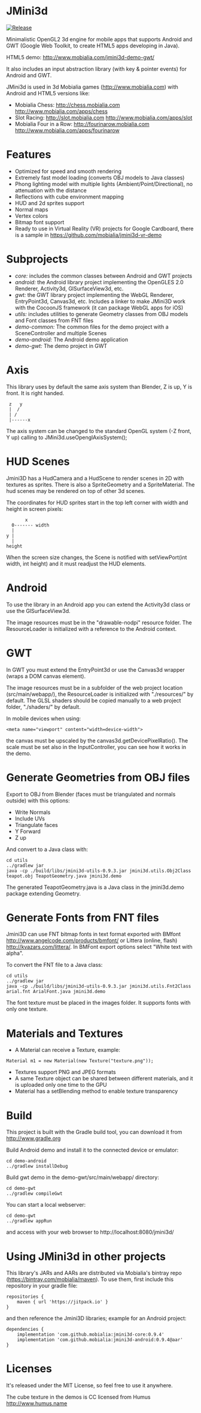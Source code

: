 JMini3d
=======
[![Release](https://jitpack.io/v/mobialia/jmini3d.svg)](https://jitpack.io/#mobialia/jmini3d)

Minimalistic OpenGL2 3d engine for mobile apps that supports Android and GWT (Google Web Toolkit, to create HTML5 apps developing in Java).

HTML5 demo: http://www.mobialia.com/jmini3d-demo-gwt/

It also includes an input abstraction library (with key & pointer events) for Android and GWT.

JMini3d is used in 3d Mobialia games (http://www.mobialia.com) with Android and HTML5 versions like:
* Mobialia Chess: http://chess.mobialia.com http://www.mobialia.com/apps/chess
* Slot Racing: http://slot.mobialia.com http://www.mobialia.com/apps/slot
* Mobialia Four in a Row: http://fourinarow.mobialia.com http://www.mobialia.com/apps/fourinarow

Features
========
* Optimized for speed and smooth rendering
* Extremely fast model loading (converts OBJ models to Java classes)
* Phong lighting model with multiple lights (Ambient/Point/Directional), no attenuation with the distance
* Reflections with cube environment mapping
* HUD and 2d sprites support
* Normal maps
* Vertex colors
* Bitmap font support
* Ready to use in Virtual Reality (VR) projects for Google Cardboard, there is a sample in https://github.com/mobialia/jmini3d-vr-demo

Subprojects
===========
* *core:* includes the common classes between Android and GWT projects
* *android:* the Android library project implementing the OpenGLES 2.0 Renderer, Activity3d, GlSurfaceView3d, etc.
* *gwt:* the GWT library project implementing the WebGL Renderer, EntryPoint3d, Canvas3d, etc. Includes a linker to make JMini3D work with the CocoonJS framework (it can package WebGL apps for iOS)
* *utils:* includes utilities to generate Geometry classes from OBJ models and Font classes from FNT files
* *demo-common:* The common files for the demo project with a SceneController and multiple Scenes
* *demo-android:* The Android demo application
* *demo-gwt:* The demo project in GWT

Axis
====
This library uses by default the same axis system than Blender, Z is up, Y is front. It is right handed.

```
 z   y
 |  /
 | /
 |------x
```
The axis system can be changed to the standard OpenGL system (-Z front, Y up) calling to JMini3d.useOpenglAxisSystem();

HUD Scenes
==========
Jmini3D has a HudCamera and a HudScene to render scenes in 2D with textures as sprites.
There is also a SpriteGeometry and a SpriteMaterial.
The hud scenes may be rendered on top of other 3d scenes.

The coordinates for HUD sprites start in the top left corner with width and height in screen pixels:
```
       x
  0------- width
  |
y |
  |
height
```
When the screen size changes, the Scene is notified with setViewPort(int width, int height) and it must readjust the HUD elements.

Android
=======
To use the library in an Android app you can extend the Activity3d class or use the GlSurfaceView3d.

The image resources must be in the "drawable-nodpi" resource folder.
The ResourceLoader is initialized with a reference to the Android context.

GWT
===
In GWT you must extend the EntryPoint3d or use the Canvas3d wrapper (wraps a DOM canvas element).

The image resources must be in a subfolder of the web project location (src/main/webapp/),
the ResourceLoader is initialized with "./resources/" by default.
The GLSL shaders should be copied manually to a web project folder, "./shaders/" by default.

In mobile devices when using:
```
<meta name="viewport" content="width=device-width">
```
the canvas must be upscaled by the canvas3d.getDevicePixelRatio(). The scale must be set also in the InputController,
you can see how it works in the demo.

Generate Geometries from OBJ files
==================================
Export to OBJ from Blender (faces must be triangulated and normals outside) with this options:

* Write Normals
* Include UVs
* Triangulate faces
* Y Forward
* Z up

And convert to a Java class with:
```
cd utils
../gradlew jar
java -cp ./build/libs/jmini3d-utils-0.9.3.jar jmini3d.utils.Obj2Class teapot.obj TeapotGeometry.java jmini3d.demo
```

The generated TeapotGeometry.java is a Java class in the jmini3d.demo package extending Geometry.

Generate Fonts from FNT files
=============================
Jmini3D can use FNT bitmap fonts in text format exported with BMfont http://www.angelcode.com/products/bmfont/ or Littera (online, flash) http://kvazars.com/littera/.
In BMFont export options select "White text with alpha".

To convert the FNT file to a Java class:
```
cd utils
../gradlew jar
java -cp ./build/libs/jmini3d-utils-0.9.3.jar jmini3d.utils.Fnt2Class arial.fnt ArialFont.java jmini3d.demo
```
The font texture must be placed in the images folder. It supports fonts with only one texture.

Materials and Textures
======================
* A Material can receive a Texture, example:
```
Material m1 = new Material(new Texture("texture.png"));
```
* Textures support PNG and JPEG formats
* A same Texture object can be shared between different materials, and it is uploaded only one time to the GPU
* Material has a setBlending method to enable texture transparency

Build
=====
This project is built with the Gradle build tool, you can download it from http://www.gradle.org

Build Android demo and install it to the connected device or emulator:
```
cd demo-android
../gradlew installDebug
```

Build gwt demo in the demo-gwt/src/main/webapp/ directory:
```
cd demo-gwt
../gradlew compileGwt
```

You can start a local webserver:
```
cd demo-gwt
../gradlew appRun
```
and access with your web browser to http://localhost:8080/jmini3d/

Using JMini3d in other projects
===============================
This library's JARs and AARs are distributed via Mobialia's bintray repo (https://bintray.com/mobialia/maven).
To use them, first include this repository in your gradle file:
```
repositories {
    maven { url 'https://jitpack.io' }
}
```
and then reference the Jmini3D libraries; example for an Android project:
```
dependencies {
    implementation 'com.github.mobialia:jmini3d-core:0.9.4'
    implementation 'com.github.mobialia:jmini3d-android:0.9.4@aar'
}
```

Licenses
========

It's released under the MIT License, so feel free to use it anywhere.

The cube texture in the demos is CC licensed from Humus http://www.humus.name